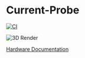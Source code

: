 # Current-Probe

[![CI](https://github.com/Qeteshpony/Current-Probe/actions/workflows/ci.yml/badge.svg?branch=main)](https://github.com/Qeteshpony/Current-Probe/actions/workflows/ci.yml)

![3D Render](https://qeteshpony.github.io/Current-Probe/3D/Current-Probe-3D_top.png)

[Hardware Documentation](https://qeteshpony.github.io/Current-Probe)

